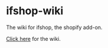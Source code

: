 # ifshop-wiki
The wiki for ifshop, the shopify add-on.

[Click here](https://github.com/aareano/ifshop-wiki/wiki) for the wiki.

